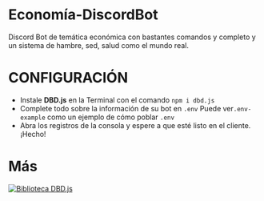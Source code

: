 # Economía-DiscordBot
Discord Bot de temática económica con bastantes comandos y completo y un sistema de hambre, sed, salud como el mundo real.

# CONFIGURACIÓN
- Instale **DBD.js** en la Terminal con el comando ```npm i dbd.js```
- Complete todo sobre la información de su bot en ```.env``` Puede ver```.env-example``` como un ejemplo de cómo poblar ```.env```
- Abra los registros de la consola y espere a que esté listo en el cliente. ¡Hecho!

# Más

[![Biblioteca DBD.js](https://img.shields.io/badge/Library-DBD.js-blue)](https://dbd.leref.ga)

